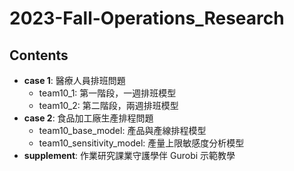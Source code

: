 # 2023-Fall-Operations_Research

## Contents
* **case 1**: 醫療人員排班問題
  * team10_1: 第一階段，一週排班模型
  * team10_2: 第二階段，兩週排班模型
* **case 2**: 食品加工廠生產排程問題
  * team10_base_model: 產品與產線排程模型
  * team10_sensitivity_model: 產量上限敏感度分析模型
* **supplement**: 作業研究課業守護學伴 Gurobi 示範教學
